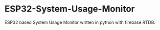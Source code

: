 # ESP32-System-Usage-Monitor
ESP32 based System Usage Monitor written in python with firebase RTDB.
